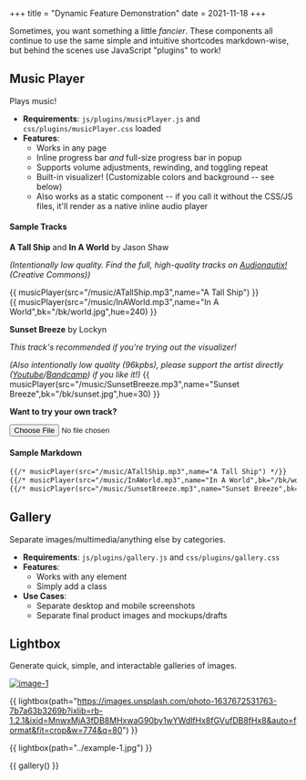 +++
title = "Dynamic Feature Demonstration"
date = 2021-11-18
+++

Sometimes, you want something a little *fancier*. These components all continue to use the same simple and intuitive shortcodes markdown-wise, but behind the scenes use JavaScript "plugins" to work!

## Music Player
Plays music!
- **Requirements**: `js/plugins/musicPlayer.js` and `css/plugins/musicPlayer.css` loaded
- **Features**: 
  - Works in any page
  - Inline progress bar *and* full-size progress bar in popup
  - Supports volume adjustments, rewinding, and toggling repeat
  - Built-in visualizer! (Customizable colors and background -- see below)
  - Also works as a static component -- if you call it without the CSS/JS files, it'll render as a native inline audio player

#### Sample Tracks

**A Tall Ship** and **In A World** by Jason Shaw

*(Intentionally low quality. Find the full, high-quality tracks on [Audionautix!](https://audionautix.com/) (Creative Commons))*

{{ musicPlayer(src="/music/ATallShip.mp3",name="A Tall Ship") }} 
<br/>
{{ musicPlayer(src="/music/InAWorld.mp3",name="In A World",bk="/bk/world.jpg",hue=240) }}

**Sunset Breeze** by Lockyn

*This track's recommended if you're trying out the visualizer!*

*(Also intentionally low quality (96kpbs), please support the artist directly ([Youtube](https://www.youtube.com/watch?v=du1ds6lD8vk)/[Bandcamp](https://lockyn.me/track/sunset-breeze-2)) if you like it!)*
{{ musicPlayer(src="/music/SunsetBreeze.mp3",name="Sunset Breeze",bk="/bk/sunset.jpg",hue=30) }}

**Want to try your own track?**

<input id='demo-mp-fileUpload' type='file' accept='audio/*'><br/>

<div id='demo-mp-playDiv' style='display: none'>
{{ musicPlayer(id="demo-mp-play",src="",name="Custom Track",bk="/bk/world.jpg",hue=240) }}
</div>

<script>
  document.getElementById('demo-mp-fileUpload').onchange = function() {
    var files = this.files;
    document.getElementById('demo-mp-playDiv').style.display = 'block';
    document.getElementById('demo-mp-play').dataset.src = URL.createObjectURL(files[0]);
  }; 
</script> 

#### Sample Markdown

```md
{{/* musicPlayer(src="/music/ATallShip.mp3",name="A Tall Ship") */}} 
{{/* musicPlayer(src="/music/InAWorld.mp3",name="In A World",bk="/bk/world.jpg",hue=240) */}} 
{{/* musicPlayer(src="/music/SunsetBreeze.mp3",name="Sunset Breeze",bk="/bk/sunset.jpg",hue=30) */}} 
```

## Gallery
Separate images/multimedia/anything else by categories. 
- **Requirements**: `js/plugins/gallery.js` and `css/plugins/gallery.css`
- **Features**: 
  - Works with any element
  - Simply add a class
- **Use Cases**: 
  - Separate desktop and mobile screenshots
  - Separate final product images and mockups/drafts

## Lightbox
Generate quick, simple, and interactable galleries of images.

<!-- {{ resize_image(path="@/portfolio/wofol/example-1.jpg", width=600, height=400, op="fill") }} -->

<a class="example-image-link" href="http://lokeshdhakar.com/projects/lightbox2/images/image-1.jpg" data-lightbox="example-1"><img class="example-image" src="http://lokeshdhakar.com/projects/lightbox2/images/thumb-1.jpg" alt="image-1" /></a>

{{ lightbox(path="https://images.unsplash.com/photo-1637672531763-7b7a63b3269b?ixlib=rb-1.2.1&ixid=MnwxMjA3fDB8MHxwaG90by1wYWdlfHx8fGVufDB8fHx8&auto=format&fit=crop&w=774&q=80") }}

{{ lightbox(path="../example-1.jpg") }}

{{ gallery() }}